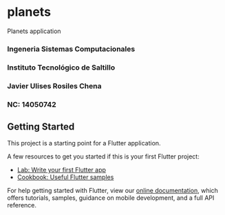 # planets

Planets application

###   Ingeneria Sistemas Computacionales
###    Instituto Tecnológico de Saltillo
            
### Javier Ulises Rosiles Chena
### NC: 14050742

## Getting Started

This project is a starting point for a Flutter application.

A few resources to get you started if this is your first Flutter project:

- [Lab: Write your first Flutter app](https://flutter.dev/docs/get-started/codelab)
- [Cookbook: Useful Flutter samples](https://flutter.dev/docs/cookbook)

For help getting started with Flutter, view our
[online documentation](https://flutter.dev/docs), which offers tutorials,
samples, guidance on mobile development, and a full API reference.
